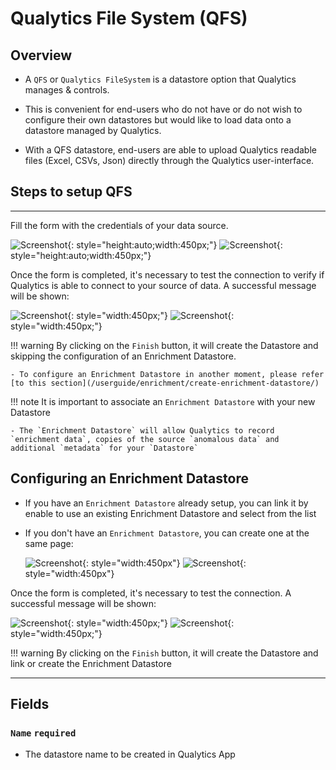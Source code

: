 # Qualytics File System (QFS)

## Overview

* A `QFS` or `Qualytics FileSystem` is a datastore option that Qualytics manages & controls.

* This is convenient for end-users who do not have or do not wish to configure their own datastores but would like to load data onto a datastore managed by Qualytics.

* With a QFS datastore, end-users are able to upload Qualytics readable files (Excel, CSVs, Json) directly through the Qualytics user-interface.


## Steps to setup QFS

---
Fill the form with the credentials of your data source.

![Screenshot](../assets/datastores/qfs/create-datastore-light.png#only-light){: style="height:auto;width:450px;"}
![Screenshot](../assets/datastores/qfs/create-datastore-dark.png#only-dark){: style="height:auto;width:450px;"}

Once the form is completed, it's necessary to test the connection to verify if Qualytics is able to connect to your source of data. A successful message will be shown:

![Screenshot](../assets/datastores/test-connection/test-connection-light.png#only-light){: style="width:450px;"}
![Screenshot](../assets/datastores/test-connection/test-connection-dark.png#only-dark){: style="width:450px;"}

!!! warning
    By clicking on the `Finish` button, it will create the Datastore and skipping the configuration of an Enrichment Datastore.

    - To configure an Enrichment Datastore in another moment, please refer [to this section](/userguide/enrichment/create-enrichment-datastore/)

!!! note
    It is important to associate an `Enrichment Datastore` with your new Datastore

    - The `Enrichment Datastore` will allow Qualytics to record `enrichment data`, copies of the source `anomalous data` and additional `metadata` for your `Datastore`

## Configuring an Enrichment Datastore

- If you have an `Enrichment Datastore` already setup, you can link it by enable to use an existing Enrichment Datastore and select from the list

- If you don't have an `Enrichment Datastore`, you can create one at the same page:

    ![Screenshot](../assets/enrichment/qfs/create-enrichment-datastore-light.png#only-light){: style="width:450px"}
    ![Screenshot](../assets/enrichment/qfs/create-enrichment-datastore-dark.png#only-dark){: style="width:450px"}

Once the form is completed, it's necessary to test the connection. A successful message will be shown:

![Screenshot](../assets/enrichment/test-connection-light.png#only-light){: style="width:450px;"}
![Screenshot](../assets/enrichment/test-connection-dark.png#only-dark){: style="width:450px;"}

!!! warning
    By clicking on the `Finish` button, it will create the Datastore and link or create the Enrichment Datastore

---
## Fields
### `Name` <spam id='required'>`required`</spam>

* The datastore name to be created in Qualytics App